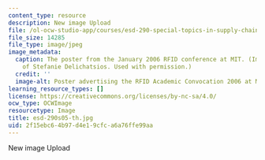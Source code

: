 ```yaml
---
content_type: resource
description: New image Upload
file: /ol-ocw-studio-app/courses/esd-290-special-topics-in-supply-chain-management-spring-2005/2f15ebc64b97d4e19cfca6a76ffe99aa_esd-290s05-th.jpg
file_size: 14285
file_type: image/jpeg
image_metadata:
  caption: The poster from the January 2006 RFID conference at MIT. (Image courtesy
    of Stefanie Delichatsios. Used with permission.)
  credit: ''
  image-alt: Poster advertising the RFID Academic Convocation 2006 at MIT.
learning_resource_types: []
license: https://creativecommons.org/licenses/by-nc-sa/4.0/
ocw_type: OCWImage
resourcetype: Image
title: esd-290s05-th.jpg
uid: 2f15ebc6-4b97-d4e1-9cfc-a6a76ffe99aa
---
```

New image Upload